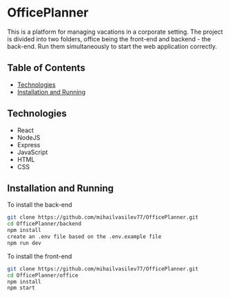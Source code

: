 # OfficePlanner
This is a platform for managing vacations in a corporate setting. The project is divided into two folders, office being the front-end and backend - the back-end. Run them simultaneously to start the web application correctly. 

## Table of Contents
+ [Technologies](#Technologies)
+ [Installation and Running](#ir)

## Technologies
- React
- NodeJS
- Express
- JavaScript
- HTML
- CSS
  
## Installation and Running <a name="ir"></a>
To install the back-end
```bash
git clone https://github.com/mihailvasilev77/OfficePlanner.git
cd OfficePlanner/backend
npm install
create an .env file based on the .env.example file
npm run dev
```
To install the front-end

```bash
git clone https://github.com/mihailvasilev77/OfficePlanner.git
cd OfficePlanner/office
npm install
npm start
```
